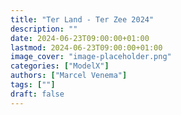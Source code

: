 ```yaml
---
title: "Ter Land - Ter Zee 2024"
description: ""
date: 2024-06-23T09:00:00+01:00
lastmod: 2024-06-23T09:00:00+01:00
image_cover: "image-placeholder.png"
categories: ["ModelX"]
authors: ["Marcel Venema"] 
tags: [""]
draft: false
---
```



